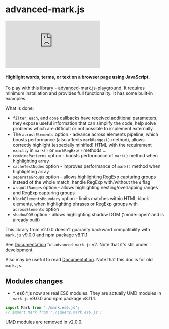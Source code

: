 # advanced-mark.js

[![npm](https://img.shields.io/npm/v/advanced-mark.js)](https://www.npmjs.com/package/advanced-mark.js)

#### Highlight words, terms, or text on a browser page using JavaScript.

To play with this library - [advanced-mark.js-playground](https://github.com/angezid/advanced-mark.js-playground). It requires minimum installation and provides full functionality.
It has some built-in examples. 

What is done:
* `filter`, `each`, and `done` callbacks have received additional parameters; they expose useful information that can simplify the code, help solve problems which are difficult or not possible to implement externally.
* The `acrossElements` option - advance across elements pipeline, which boosts performance (also affects `markRanges()` method),
  allows correctly highlight (especially minified) HTML with the requirement `exactly` in `mark()` or `markRegExp()` methods ...
* `combinePatterns` option - boosts performance of `mark()` method when highlighting array
* `cacheTextNodes` option - improves performance of `mark()` method when highlighting array
* `separateGroups` option - allows highlighting RegExp capturing groups instead of the whole match, handle RegExp with/without the `d` flag
* `wrapAllRanges` option - allows highlighting nesting/overlapping ranges and RegExp capturing groups
* `blockElementsBoundary` option - limits matches within HTML block elements, when highlighting phrases or RegExp groups with `acrossElements` option
* `shadowDOM` option - allows highlighting shadow DOM ('mode: open' and is already built)

This library from v2.0.0 doesn't guaranty backward compatibility with `mark.js` v9.0.0 and npm package v8.11.1.

See [Documentation](https://angezid.github.io/advanced-mark.js/doc-v2) for `advanced-mark.js` v2.
Note that it's still under development.

Also may be useful to read [Documentation](https://markjs.io/). Note that this doc is for old `mark.js`.

## Modules changes
* \*. es6.\*.js now are real ES6 modules. They are actually UMD modules in `mark.js` v9.0.0 and npm package v8.11.1.

``` js
import Mark from './mark.es6.js';
// import Mark from './jquery.mark.es6.js';
```
UMD modules are removed in v2.0.0.
